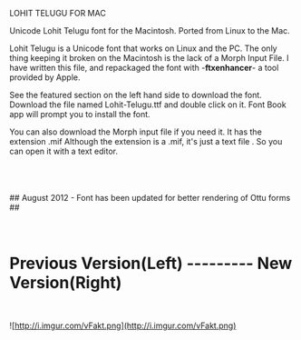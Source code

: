 LOHIT TELUGU FOR MAC

Unicode Lohit Telugu font for the Macintosh. Ported from Linux to the Mac.

Lohit Telugu is a Unicode font that works on Linux and the PC.
The only thing keeping it broken on the Macintosh is the lack of a Morph Input File.
I have written this file, and repackaged the font with -**ftxenhancer**- a tool provided by Apple.

See the featured section on the left hand side to download the font. Download the file named Lohit-Telugu.ttf and double click on it. Font Book app will prompt you to install the font.

You can also download the Morph input file if you need it. It has the extension .mif
Although the extension is a .mif, it's just a text file . So you can open it with a text editor.

<br />
<br />
<br />
## August 2012 - Font has been updated for better rendering of Ottu forms ##
<br />
<br />
<br />



# Previous Version(Left) --------- New Version(Right) #
<br />


![http://i.imgur.com/vFakt.png](http://i.imgur.com/vFakt.png)